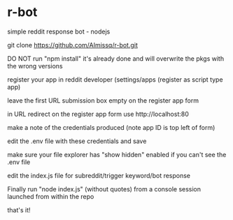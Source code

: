 # r-bot
simple reddit response bot - nodejs

git clone https://github.com/AImissq/r-bot.git

DO NOT run "npm install" it's already done and will overwrite the pkgs with the wrong versions

register your app in reddit developer (settings/apps (register as script type app)

leave the first URL submission box empty on the register app form

in URL redirect on the register app form use http://localhost:80

make a note of the credentials produced (note app ID is top left of form)

edit the .env file with these credentials and save

make sure your file explorer has "show hidden" enabled if you can't see the .env file

edit the index.js file for subreddit/trigger keyword/bot response 

Finally run "node index.js" (without quotes) from a console session launched from within the repo

that's it!
